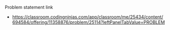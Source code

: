 Problem statement link

- https://classroom.codingninjas.com/app/classroom/me/25434/content/694584/offering/11358876/problem/25114?leftPanelTabValue=PROBLEM
